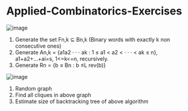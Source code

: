 # Applied-Combinatorics-Exercises
![image](https://user-images.githubusercontent.com/61197261/145711375-4ba836bb-aabc-418e-8c31-af1a8273814e.png)

1) Generate the set Fn,k ⊆ Bn,k (Binary words with exactly k non consecutive ones)
2) Generate An,k = {a1a2 · · · ak : 1 ≤ a1 < a2 < · · · < ak ≤ n},  a1+a2+...+ai=s, 1<=k<=n, recursively.
3) Generate Rn = {b ≤ Bn : b ≤L rev(b)}

![image](https://user-images.githubusercontent.com/61197261/145711394-fe7a8a6c-aab0-4c6f-8da4-0f709df59940.png)

1) Random graph
2) Find all cliques in above graph
3) Estimate size of backtracking tree of above algorithm
